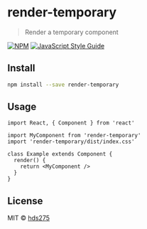 # render-temporary

> Render a temporary component

[![NPM](https://img.shields.io/npm/v/render-temporary.svg)](https://www.npmjs.com/package/render-temporary) [![JavaScript Style Guide](https://img.shields.io/badge/code_style-standard-brightgreen.svg)](https://standardjs.com)

## Install

```bash
npm install --save render-temporary
```

## Usage

```tsx
import React, { Component } from 'react'

import MyComponent from 'render-temporary'
import 'render-temporary/dist/index.css'

class Example extends Component {
  render() {
    return <MyComponent />
  }
}
```

## License

MIT © [hds275](https://github.com/hds275)
